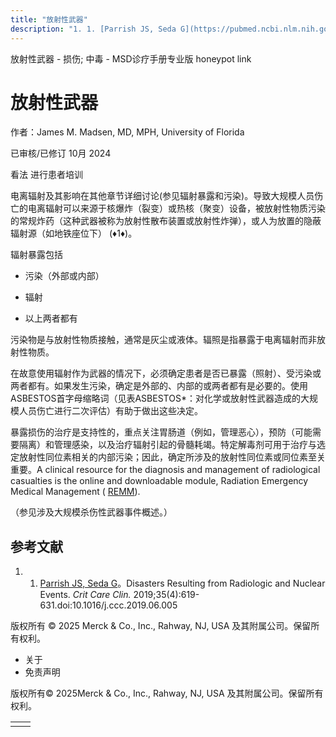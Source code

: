 ```yaml
---
title: "放射性武器"
description: "1. 1. [Parrish JS, Seda G](https://pubmed.ncbi.nlm.nih.gov/31445609/)。Disasters Resulting from Radiologic and Nuclear Events. _Crit Care Clin._ 2019;35(4):619-631.doi:10.1016/j.ccc.2019.06.005"
---
```


﻿放射性武器 \- 损伤; 中毒 \- MSD诊疗手册专业版 honeypot link

# 放射性武器

作者：James M. Madsen, MD, MPH, University of Florida

已审核/已修订 10月 2024

看法 进行患者培训

电离辐射及其影响在其他章节详细讨论(参见辐射暴露和污染)。导致大规模人员伤亡的电离辐射可以来源于核爆炸（裂变）或热核（聚变）设备，被放射性物质污染的常规炸药（这种武器被称为放射性散布装置或放射性炸弹），或人为放置的隐蔽辐射源（如地铁座位下） (♦1♦)。

辐射暴露包括

- 污染（外部或内部）

- 辐射

- 以上两者都有


污染物是与放射性物质接触，通常是灰尘或液体。辐照是指暴露于电离辐射而非放射性物质。

在故意使用辐射作为武器的情况下，必须确定患者是否已暴露（照射）、受污染或两者都有。如果发生污染，确定是外部的、内部的或两者都有是必要的。使用ASBESTOS首字母缩略词（见表ASBESTOS\*：对化学或放射性武器造成的大规模人员伤亡进行二次评估）有助于做出这些决定。

暴露损伤的治疗是支持性的，重点关注胃肠道（例如，管理恶心），预防（可能需要隔离）和管理感染，以及治疗辐射引起的骨髓耗竭。特定解毒剂可用于治疗与选定放射性同位素相关的内部污染；因此，确定所涉及的放射性同位素或同位素至关重要。A clinical resource for the diagnosis and management of radiological casualties is the online and downloadable module, Radiation Emergency Medical Management ( [REMM](https://remm.hhs.gov/)).

（参见涉及大规模杀伤性武器事件概述。）

## 参考文献

1. 1. [Parrish JS, Seda G](https://pubmed.ncbi.nlm.nih.gov/31445609/)。Disasters Resulting from Radiologic and Nuclear Events. _Crit Care Clin._ 2019;35(4):619-631.doi:10.1016/j.ccc.2019.06.005




版权所有 © 2025
Merck & Co., Inc., Rahway, NJ, USA 及其附属公司。保留所有权利。

- 关于
- 免责声明

版权所有© 2025Merck & Co., Inc., Rahway, NJ, USA 及其附属公司。保留所有权利。

|     |     |
| --- | --- |
|  |  |